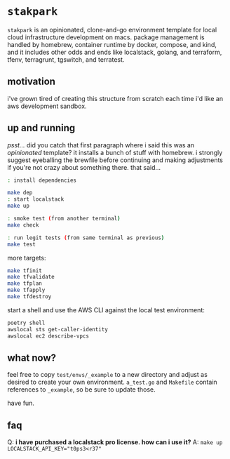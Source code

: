 # `stakpark`

`stakpark` is an opinionated, clone-and-go environment template for local cloud
infrastructure development on macs. package management is handled by homebrew,
container runtime by docker, compose, and kind, and it includes other odds and
ends like localstack, golang, and terraform, tfenv, terragrunt, tgswitch, and
terratest.

## motivation

i've grown tired of creating this structure from scratch each time i'd like
an aws development sandbox.

## up and running

_psst..._ did you catch that first paragraph where i said this was an
_opinionated_ template? it installs a bunch of stuff with homebrew. i
strongly suggest eyeballing the brewfile before continuing and making
adjustments if you're not crazy about something there. that said...

```bash
: install dependencies

make dep
: start localstack
make up

: smoke test (from another terminal)
make check

: run legit tests (from same terminal as previous)
make test
```

more targets:

```bash
make tfinit
make tfvalidate
make tfplan
make tfapply
make tfdestroy
```

start a shell and use the AWS CLI against the local test environment:

```bash
poetry shell
awslocal sts get-caller-identity
awslocal ec2 describe-vpcs
```

## what now?

feel free to copy `test/envs/_example` to a new directory and adjust as
desired to create your own environment. `a_test.go` and `Makefile`
contain references to `_example`, so be sure to update those.

have fun.

## faq

Q: __i have purchased a localstack pro license. how can i use it?__
A: `make up LOCALSTACK_API_KEY="t0ps3<r37"`
